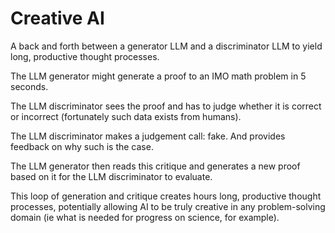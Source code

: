 # Creative AI

A back and forth between a generator LLM and a discriminator LLM to yield long, productive thought processes.

The LLM generator might generate a proof to an IMO math problem in 5 seconds.

The LLM discriminator sees the proof and has to judge whether it is correct or incorrect (fortunately such data exists from humans).

The LLM discriminator makes a judgement call: fake. And provides feedback on why such is the case.

The LLM generator then reads this critique and generates a new proof based on it for the LLM discriminator to evaluate.

This loop of generation and critique creates hours long, productive thought processes, potentially allowing AI to be truly creative in any problem-solving domain (ie what is needed for progress on science, for example).
